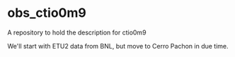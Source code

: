 # obs_ctio0m9
A repository to hold the description for ctio0m9

We'll start with ETU2 data from BNL, but move to Cerro Pachon in due time.

